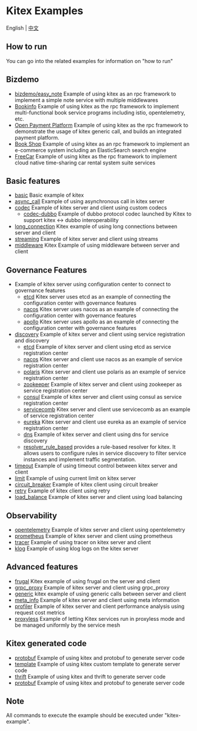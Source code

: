 # Kitex Examples

English | [中文](README_CN.md)

## How to run

You can go into the related examples for information on "how to run"

## Bizdemo
- [bizdemo/easy_note](bizdemo/easy_note) Example of using kitex as an rpc framework to implement a simple note service with multiple middlewares
- [Bookinfo](https://github.com/cloudwego/biz-demo/tree/main/bookinfo) Example of using kitex as the rpc framework to implement multi-functional book service programs including istio, opentelemetry, etc.
- [Open Payment Platform](https://github.com/cloudwego/biz-demo/tree/main/open-payment-platform) Example of using kitex as the rpc framework to demonstrate the usage of kitex generic call, and builds an integrated payment platform.
- [Book Shop](https://github.com/cloudwego/biz-demo/tree/main/book-shop) Example of using kitex as an rpc framework to implement an e-commerce system including an ElasticSearch search engine
- [FreeCar](https://github.com/CyanAsterisk/FreeCar) Example of using kitex as the rpc framework to implement cloud native time-sharing car rental system suite services

## Basic features
- [basic](basic) Basic example of kitex
- [async_call](async_call) Example of using asynchronous call in kitex server
- [codec](codec) Example of kitex server and client using custom codecs
    - [codec-dubbo](https://github.com/kitex-contrib/codec-dubbo/tree/main/samples/helloworld) Example of dubbo protocol codec launched by Kitex to support kitex <-> dubbo interoperability
- [long_connection](longconnection) Kitex example of using long connections between server and client
- [streaming](streaming) Example of kitex server and client using streams
- [middleware](middleware) Kitex Example of using middleware between server and client

## Governance Features
- Example of kitex server using configuration center to connect to governance features
    - [etcd](https://github.com/kitex-contrib/config-etcd/tree/main/example) Kitex server uses etcd as an example of connecting the configuration center with governance features
    - [nacos](https://github.com/kitex-contrib/config-nacos/tree/main/example) Kitex server uses nacos as an example of connecting the configuration center with governance features
    - [apollo](https://github.com/kitex-contrib/config-apollo/tree/main/example) Kitex server uses apollo as an example of connecting the configuration center with governance features
- [discovery](discovery) Example of kitex server and client using service registration and discovery
    - [etcd](https://github.com/kitex-contrib/registry-etcd/tree/main/example) Example of kitex server and client using etcd as service registration center
    - [nacos](https://github.com/kitex-contrib/registry-nacos/tree/main/example) Kitex server and client use nacos as an example of service registration center
    - [polaris](https://github.com/kitex-contrib/registry-polaris/tree/main/example) Kitex server and client use polaris as an example of service registration center
    - [zookeeper](https://github.com/kitex-contrib/registry-zookeeper) Example of kitex server and client using zookeeper as service registration center
    - [consul](https://github.com/kitex-contrib/registry-consul/tree/main/example) Example of kitex server and client using consul as service registration center
    - [servicecomb](https://github.com/kitex-contrib/registry-servicecomb/tree/main/example) Kitex server and client use servicecomb as an example of service registration center
    - [eureka](https://github.com/kitex-contrib/registry-eureka/tree/main/example) Kitex server and client use eureka as an example of service registration center
    - [dns](https://github.com/kitex-contrib/resolver-dns) Example of kitex server and client using dns for service discovery
    - [resolver_rule_based](https://github.com/kitex-contrib/resolver-rule-based/tree/main/demo) provides a rule-based resolver for kitex. It allows users to configure rules in service discovery to filter service instances and implement traffic segmentation.
- [timeout](governance/timeout) Example of using timeout control between kitex server and client
- [limit](governance/limit) Example of using current limit on kitex server
- [circuit_breaker](governance/circuitbreak) Example of kitex client using circuit breaker
- [retry](governance/retry) Example of kitex client using retry
- [load_balance](loadbalancer) Example of kitex server and client using load balancing

## Observability
- [opentelemetry](opentelemetry) Example of kitex server and client using opentelemetry
- [prometheus](prometheus) Example of kitex server and client using prometheus
- [tracer](tracer) Example of using tracer on kitex server and client
- [klog](klog) Example of using klog logs on the kitex server

## Advanced features
- [frugal](frugal) Kitex example of using frugal on the server and client
- [grpc_proxy](grpcproxy) Example of kitex server and client using grpc_proxy
- [generic](generic) kitex example of using generic calls between server and client
- [meta_info](metainfo) Example of kitex server and client using meta information
- [profiler](profiler) Example of kitex server and client performance analysis using request cost metrics
- [proxyless](proxyless) Example of letting Kitex services run in proxyless mode and be managed uniformly by the service mesh

## Kitex generated code
- [protobuf](kitex/protobuf) Example of using kitex and protobuf to generate server code
- [template](kitex/template) Example of using kitex custom template to generate server code
- [thrift](kitex/thrift) Example of using kitex and thrift to generate server code
- [protobuf](kitex/protobuf) Example of using kitex and protobuf to generate server code

## Note

All commands to execute the example should be executed under "kitex-example".
